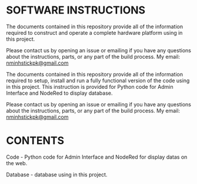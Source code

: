 # SOFTWARE INSTRUCTIONS

The documents contained in this repository provide all of the information required to construct and operate a complete hardware platform using in this project.

Please contact us by opening an issue or emailing if you have any questions about the instructions, parts, or any part of the build process. My email: nminhstickpk@gmail.com

The documents contained in this repository provide all of the information required to setup, install and run a fully functional version of the code using in this project. This instruction is provided for Python code for Admin Interface and NodeRed to display database.

Please contact us by opening an issue or emailing if you have any questions about the instructions, parts, or any part of the build process. My email: nminhstickpk@gmail.com

# CONTENTS

Code - Python code for Admin Interface and NodeRed for display datas on the web.

Database - database using in this project.


